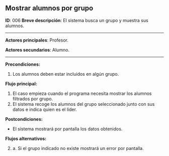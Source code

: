 ## Mostrar alumnos por grupo

**ID**: 006
**Breve descripción**: El sistema busca un grupo y muestra sus alumnos.

---

**Actores principales**: Profesor.

**Actores secundarios**: Alumno.

---

**Precondiciones:**

1. Los alumnos deben estar incluidos en algún grupo.


**Flujo principal:**

1. El caso empieza cuando el programa necesita mostrar los alumnos filtrados por grupo.
2. El sistema recoge los alumnos del grupo seleccionado junto con sus datos e indica quien es el líder.

**Postcondiciones:**

* El sistema mostrará por pantalla los datos obtenidos.

**Flujos alternativos:**

2. a. Si el grupo indicado no existe mostrará un error por pantalla.
